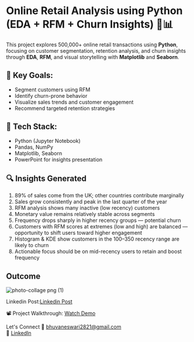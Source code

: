 # Online Retail Analysis using Python (EDA + RFM + Churn Insights) 🛒📊

This project explores 500,000+ online retail transactions using **Python**, focusing on customer segmentation, retention analysis, and churn insights through **EDA**, **RFM**, and visual storytelling with **Matplotlib** and **Seaborn**.

## 📌 Key Goals:
- Segment customers using RFM
- Identify churn-prone behavior
- Visualize sales trends and customer engagement
- Recommend targeted retention strategies

## 🔧 Tech Stack:
- Python (Jupyter Notebook)
- Pandas, NumPy
- Matplotlib, Seaborn
- PowerPoint for insights presentation
  
## 🔍 Insights Generated
1. 89% of sales come from the UK; other countries contribute marginally  
2. Sales grow consistently and peak in the last quarter of the year  
3. RFM analysis shows many inactive (low recency) customers  
4. Monetary value remains relatively stable across segments  
5. Frequency drops sharply in higher recency groups — potential churn  
6. Customers with RFM scores at extremes (low and high) are balanced — opportunity to shift users toward higher engagement  
7. Histogram & KDE show customers in the 100–350 recency range are likely to churn  
8. Actionable focus should be on mid-recency users to retain and boost frequency  

## Outcome
![photo-collage png (1)](https://github.com/user-attachments/assets/3d0820be-32ed-49a4-b4b9-4301392b184a)


Linkedin Post:[Linkedin Post](https://www.linkedin.com/posts/bhuvaneswari-kapuluru-2892682bb_dataanalytics-python-eda-activity-7345727514855530496-Glt1?utm_source=social_share_send&utm_medium=member_desktop_web&rcm=ACoAAEy_JYkBoNioJp_jgEL0gka0f68J6L4jAWM)

📽️ Project Walkthrough: [Watch Demo](https://youtu.be/1uxf7-zLmJ8)  

Let's Connect
📧 bhuvaneswari2821@gmail.com  
🔗 [LinkedIn](https://www.linkedin.com/in/bhuvaneswari-kapuluru-2892682bb/)  
